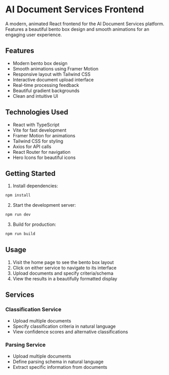 # AI Document Services Frontend

A modern, animated React frontend for the AI Document Services platform. Features a beautiful bento box design and smooth animations for an engaging user experience.

## Features

- Modern bento box design
- Smooth animations using Framer Motion
- Responsive layout with Tailwind CSS
- Interactive document upload interface
- Real-time processing feedback
- Beautiful gradient backgrounds
- Clean and intuitive UI

## Technologies Used

- React with TypeScript
- Vite for fast development
- Framer Motion for animations
- Tailwind CSS for styling
- Axios for API calls
- React Router for navigation
- Hero Icons for beautiful icons

## Getting Started

1. Install dependencies:
```bash
npm install
```

2. Start the development server:
```bash
npm run dev
```

3. Build for production:
```bash
npm run build
```

## Usage

1. Visit the home page to see the bento box layout
2. Click on either service to navigate to its interface
3. Upload documents and specify criteria/schema
4. View the results in a beautifully formatted display

## Services

### Classification Service
- Upload multiple documents
- Specify classification criteria in natural language
- View confidence scores and alternative classifications

### Parsing Service
- Upload multiple documents
- Define parsing schema in natural language
- Extract specific information from documents
